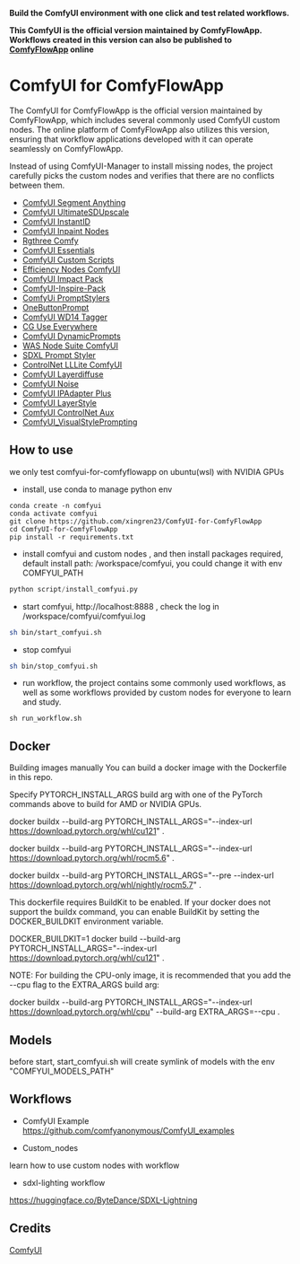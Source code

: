 
**Build the ComfyUI environment with one click and test related workflows.**

**This ComfyUI is the official version maintained by ComfyFlowApp. Workflows created in this version can also be published to [ComfyFlowApp](https://comfyflow.app) online**

# ComfyUI for ComfyFlowApp

The ComfyUI for ComfyFlowApp is the official version maintained by ComfyFlowApp, which includes several commonly used ComfyUI custom nodes. The online platform of ComfyFlowApp also utilizes this version, ensuring that workflow applications developed with it can operate seamlessly on ComfyFlowApp.

Instead of using ComfyUI-Manager to install missing nodes, the project carefully picks the custom nodes and verifies that there are no conflicts between them.

- [ComfyUI Segment Anything](https://github.com/storyicon/comfyui_segment_anything)
- [ComfyUI UltimateSDUpscale](https://github.com/ssitu/ComfyUI_UltimateSDUpscale)
- [ComfyUI InstantID](https://github.com/cubiq/ComfyUI_InstantID)
- [ComfyUI Inpaint Nodes](https://github.com/Acly/comfyui-inpaint-nodes)
- [Rgthree Comfy](https://github.com/rgthree/rgthree-comfy)
- [ComfyUI Essentials](https://github.com/cubiq/ComfyUI_essentials)
- [ComfyUI Custom Scripts](https://github.com/pythongosssss/ComfyUI-Custom-Scripts)
- [Efficiency Nodes ComfyUI](https://github.com/jags111/efficiency-nodes-comfyui)
- [ComfyUI Impact Pack](https://github.com/xingren23/ComfyUI-Impact-Pack)
- [ComfyUI-Inspire-Pack](https://github.com/ltdrdata/ComfyUI-Inspire-Pack)
- [ComfyUi PromptStylers](https://github.com/wolfden/ComfyUi_PromptStylers)
- [OneButtonPrompt](https://github.com/AIrjen/OneButtonPrompt)
- [ComfyUI WD14 Tagger](https://github.com/pythongosssss/ComfyUI-WD14-Tagger)
- [CG Use Everywhere](https://github.com/chrisgoringe/cg-use-everywhere)
- [ComfyUI DynamicPrompts](https://github.com/adieyal/comfyui-dynamicprompts)
- [WAS Node Suite ComfyUI](https://github.com/WASasquatch/was-node-suite-comfyui)
- [SDXL Prompt Styler](https://github.com/twri/sdxl_prompt_styler)
- [ControlNet LLLite ComfyUI](https://github.com/kohya-ss/ControlNet-LLLite-ComfyUI)
- [ComfyUI Layerdiffuse](https://github.com/huchenlei/ComfyUI-layerdiffuse)
- [ComfyUI Noise](https://github.com/BlenderNeko/ComfyUI_Noise)
- [ComfyUI IPAdapter Plus](https://github.com/cubiq/ComfyUI_IPAdapter_plus)
- [ComfyUI LayerStyle](https://github.com/chflame163/ComfyUI_LayerStyle)
- [ComfyUI ControlNet Aux](https://github.com/Fannovel16/comfyui_controlnet_aux)
- [ComfyUI_VisualStylePrompting](https://github.com/ExponentialML/ComfyUI_VisualStylePrompting)



## How to use

we only test comfyui-for-comfyflowapp on ubuntu(wsl) with NVIDIA GPUs

* install, use conda to manage python env
```
conda create -n comfyui
conda activate comfyui
git clone https://github.com/xingren23/ComfyUI-for-ComfyFlowApp
cd ComfyUI-for-ComfyFlowApp
pip install -r requirements.txt
```

* install comfyui and custom nodes , and then install packages required, default install path: /workspace/comfyui, you could change it with env COMFYUI_PATH
```python
python script/install_comfyui.py
```

* start comfyui, http://localhost:8888 , check the log in /workspace/comfyui/comfyui.log
```bash
sh bin/start_comfyui.sh
```

* stop comfyui
```bash
sh bin/stop_comfyui.sh
```

* run workflow, the project contains some commonly used workflows, as well as some workflows provided by custom nodes for everyone to learn and study.
```
sh run_workflow.sh
```

## Docker

Building images manually
You can build a docker image with the Dockerfile in this repo.

Specify PYTORCH_INSTALL_ARGS build arg with one of the PyTorch commands above to build for AMD or NVIDIA GPUs.

docker buildx --build-arg PYTORCH_INSTALL_ARGS="--index-url https://download.pytorch.org/whl/cu121" .

docker buildx --build-arg PYTORCH_INSTALL_ARGS="--index-url https://download.pytorch.org/whl/rocm5.6" .

docker buildx --build-arg PYTORCH_INSTALL_ARGS="--pre --index-url https://download.pytorch.org/whl/nightly/rocm5.7" .

This dockerfile requires BuildKit to be enabled. If your docker does not support the buildx command, you can enable BuildKit by setting the DOCKER_BUILDKIT environment variable.

DOCKER_BUILDKIT=1 docker build --build-arg PYTORCH_INSTALL_ARGS="--index-url https://download.pytorch.org/whl/cu121" .

NOTE: For building the CPU-only image, it is recommended that you add the --cpu flag to the EXTRA_ARGS build arg:

docker buildx --build-arg PYTORCH_INSTALL_ARGS="--index-url https://download.pytorch.org/whl/cpu" --build-arg EXTRA_ARGS=--cpu .


## Models
before start, start_comfyui.sh will create symlink of models with the env "COMFYUI_MODELS_PATH"

## Workflows 

* ComfyUI Example
https://github.com/comfyanonymous/ComfyUI_examples

* Custom_nodes

learn how to use custom nodes with workflow

* sdxl-lighting workflow

https://huggingface.co/ByteDance/SDXL-Lightning



## Credits

[ComfyUI](https://github.com/comfyanonymous/ComfyUI)
